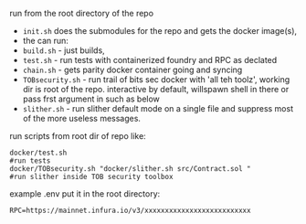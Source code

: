 run from the root directory of the repo 


 - ``init.sh`` does the submodules for the repo and gets the docker image(s), 
 - the can run:
 - ``build.sh`` - just builds, 
 - ``test.sh`` - run tests with containerized foundry and RPC as declated
 - ``chain.sh`` - gets parity docker container going and syncing
 - ``TOBsecurity.sh`` - run trail of bits sec docker with 'all teh toolz', working dir is root of the repo. interactive by default, willspawn shell in there or pass frst argument in such as below
 - ``slither.sh`` - run slither default mode on a single file and suppress most of the more useless messages.



run scripts from root dir of repo like:
```
docker/test.sh
#run tests
docker/TOBsecurity.sh "docker/slither.sh src/Contract.sol "
#run slither inside TOB security toolbox
```



example .env put it in the root directory:
```
RPC=https://mainnet.infura.io/v3/xxxxxxxxxxxxxxxxxxxxxxxxxx
```
